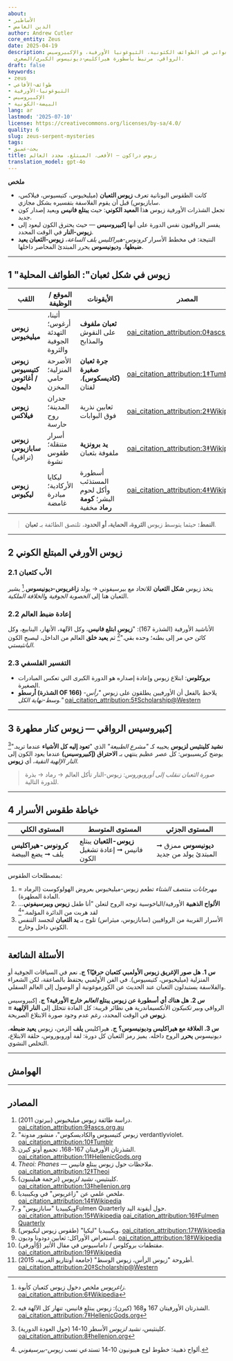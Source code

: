 ```yaml
---
about:
- الأساطير
- الدين الغامض
author: Andrew Cutler
core_entity: Zeus
date: 2025-04-19
description: زيوس ذو الشكل الأفعواني في الطوائف الكثونية، الثيوغونيا الأورفية، والإكبيروسيس
  الرواقي، مرتبط بأسطورة هيراكليس-ديونيسوس الكبرى/الصغرى.
draft: false
keywords:
- zeus
- طوائف-الأفاعي
- الثيوغونيا-الأورفية
- الإكبيروسيس
- البيضة-الكونية
lang: ar
lastmod: '2025-07-10'
license: https://creativecommons.org/licenses/by-sa/4.0/
quality: 6
slug: zeus-serpent-mysteries
tags:
- بحث-عميق
title: زيوس دراكون — الأفعى، المبتلع، مجدد العالم
translation_model: gpt-4o
---
```


**ملخص**

- كانت الطقوس اليونانية تعرف **زيوس الثعبان** (ميليخيوس، كتيسيوس، فيلاكس، سابازيوس) قبل أن يقوم الفلاسفة بتفسيره بشكل مجازي.
- تجعل الشذرات الأورفية زيوس هذا **المعيد الكوني**: حيث **يبتلع فانيس** ويعيد إصدار كون جديد.
- يفسر الرواقيون نفس الدورة على أنها **إكبيروسيس** — حيث يحترق الكون ليعود إلى **زيوس-النار** في الوقت المحدد.
- النتيجة: في مخطط الأسرار *كرونوس-هيراكليس يلف الساعة*، **زيوس-الثعبان يعيد ضبطها**، و**ديونيسوس** يحرر المبتدئ المحاصر داخلها.

---

## 1 "زيوس في شكل ثعبان": الطوائف المحلية

| اللقب | الموقع / الوظيفة | الأيقونات | المصدر |
|-------|------------------|-----------|--------|
| **زيوس ميليخيوس** | أثينا، أرغوس؛ التهدئة الجوفية والثروة | **ثعبان ملفوف** على النقوش والمذابح | [oai_citation_attribution:0‡ascs.org.au](https://www.ascs.org.au/news/ascs31/Burton.pdf) |
| **زيوس كتيسيوس / أغاثوس دايمون** | الأضرحة المنزلية؛ حامي المخزن | **جرة ثعبان صغيرة (كاديسكوس)**، لفتان | [oai_citation_attribution:1‡Tumblr](https://verdantlyviolet.tumblr.com/post/643083523253829632/zeus-ktesios-and-the-kadiskos-zeus-ktesios-of-the) |
| **زيوس فيلاكس** | جدران المدينة؛ روح حارسة | ثعابين نذرية فوق البوابات | [oai_citation_attribution:2‡Wikipedia](https://en.wikipedia.org/wiki/Oracle) |
| **زيوس سابازيوس** (تراقي) | أسرار متنقلة؛ طقوس نشوة | **يد برونزية** ملفوفة بثعبان | [oai_citation_attribution:3‡Wikipedia](https://en.wikipedia.org/wiki/Sabazios) |
| **زيوس ليكيوس** | ليكايا الأركادية؛ مبادرة غامضة | أسطورة المستذئب وأكل لحوم البشر؛ **كومة رماد** مخفية | [oai_citation_attribution:4‡Wikipedia](https://en.wikipedia.org/wiki/Lykaia) |

> **النمط:** حيثما يتوسط زيوس **الثروة، الحماية، أو الحدود**، تلتصق الطائفة بـ **ثعبان**.

---

## 2 زيوس الأورفي المبتلع الكوني

### 2.1 الأب كثعبان
يتخذ زيوس **شكل الثعبان** للاتحاد مع بيرسيفوني → يولد **زاغريوس-ديونيسوس**.[^zagreus] يشير الثعبان هنا إلى *الخصوبة الجوفية* و*الخلافة الملكية*.

### 2.2 إعادة ضبط العالم
الأناشيد الأورفية (الشذرة 167): "**زيوس ابتلع فانيس**، وكل الآلهة، الأنهار، الينابيع، وكل كائن حي مر إلى بطنه؛ وحده بقي."[^phanes-swallow]
ثم **يعيد خلق** العالم من الداخل، ليصبح الكون *البانثيستي*.

### 2.3 التفسير الفلسفي
- **بروكلوس**: ابتلاع زيوس وإعادة إصداره هو الدورة الكبرى التي تعكس المبادرات الصغيرة.
- **أرسطو (الشذرة OF 166)** يلاحظ بالفعل أن الأورفيين يطلقون على زيوس *"رأس-وسط-نهاية الكل."* [oai_citation_attribution:5‡Scholarship@Western](https://ir.lib.uwo.ca/context/etd/article/4619/viewcontent/Zeus_the_Head_Zeus_the_Middle___Studies_in_the_Orphic_Theogonies.pdf)

---

## 3 إكبيروسيس الرواقي — زيوس كنار مطهرة

**نشيد كلينثيس لزيوس** يحييه كـ *"مشرع الطبيعة"* الذي "**تعود إليه كل الأشياء** عندما تريد."[^cleanthes] يوضح كريسيبوس: كل عصر عظيم ينتهي بـ **الاحتراق (إكبيروسيس)** عندما يعود الكون إلى *النار الإلهية النقية*، أي **زيوس**.

> *صورة الثعبان تنقلب إلى أوروبوروس*: زيوس-النار تأكل العالم → رماد → بذرة للدورة التالية.

---

## 4 خياطة طقوس الأسرار

| المستوى الكلي | المستوى المتوسط | المستوى الجزئي |
|---------------|----------------|----------------|
| **كرونوس-هيراكليس** يلف ➞ يضع البيضة | **زيوس-الثعبان** يبتلع فانيس ➞ إعادة تشغيل الكون | **ديونيسوس** ممزق ➞ المبتدئ يولد من جديد |

بمصطلحات الطقوس:
1. *مهرجانات منتصف الشتاء* تطعم زيوس-ميليخيوس بعروض الهولوكوست (الرماد = المادة المطهرة).
2. **الألواح الذهبية** الأورفية/الباخوسية توجه الروح لتعلن "أنا طفل **زيوس وبيرسيفوني**… لقد هربت من الدائرة المؤلمة."[^tablets]
3. الأسرار القريبة من الرواقيين (سابازيوس، ميثراس) تلوح بـ **يد الثعبان** لتجسد التنفس الكوني داخل وخارج.

---

## الأسئلة الشائعة <!-- يحتفظ بدعم مخطط FAQPage -->

**س 1. هل صور الإغريق زيوس الأولمبي كثعبان حرفيًا؟**
**ج.** نعم في السياقات الجوفية أو المنزلية (ميليخيوس، كتيسيوس). في الفن الأولمبي يحتفظ بالصاعقة، لكن الشعراء والفلاسفة يستبدلون الثعبان عند الحديث عن الكوزموغونية أو الوصول إلى العالم السفلي.

**س 2. هل هناك أي أسطورة عن زيوس يبتلع *العالم* خارج الأورفية؟**
**ج.** إكبيروسيس الرواقي و*بير تكنيكون* الأنكسيماندرية هي نظائر قريبة: كل المادة تتحلل إلى **النار الإلهية = زيوس** في الوقت المحدد، رغم عدم وجود صورة الابتلاع الصريحة.

**س 3. العلاقة مع هيراكليس وديونيسوس؟**
**ج.** هيراكليس **يلف** الزمن، زيوس **يعيد ضبطه**، ديونيسوس **يحرر** الروح داخله. يميز رمز الثعبان كل دورة: لفة أوروبوروس، حلقة الابتلاع، التخلص النشوي.

---

## الهوامش

[^zagreus]: *زاغريوس* ملخص دخول زيوس كثعبان كأبوة. [oai_citation_attribution:6‡Wikipedia](https://en.wikipedia.org/wiki/Zagreus)
[^phanes-swallow]: الشذرتان الأورفيتان 167 و168 (كيرن): زيوس يبتلع فانيس، تنهار كل الآلهة فيه. [oai_citation_attribution:7‡HellenicGods.org](https://www.hellenicgods.org/the-orphic-fragments-of-otto-kern)
[^cleanthes]: كلينثيس، *نشيد لزيوس* الأسطر 10-14 (حول العودة الدورية). [oai_citation_attribution:8‡hellenion.org](https://www.hellenion.org/zeus/cleanthes-hymn-to-zeus/)
[^tablets]: ألواح ذهبية: خطوط لوح هيبونيون 10-14 تستدعي نسب *زيوس-بيرسيفوني*.

---

## المصادر

1. دراسة طائفة زيوس ميليخيوس (بيرتون 2011). [oai_citation_attribution:9‡ascs.org.au](https://www.ascs.org.au/news/ascs31/Burton.pdf)
2. "زيوس كتيسيوس والكاديسكوس"، منشور مدونة verdantlyviolet. [oai_citation_attribution:10‡Tumblr](https://verdantlyviolet.tumblr.com/post/643083523253829632/zeus-ktesios-and-the-kadiskos-zeus-ktesios-of-the)
3. الشذرتان الأورفيتان 167-168، تجميع أوتو كيرن. [oai_citation_attribution:11‡HellenicGods.org](https://www.hellenicgods.org/the-orphic-fragments-of-otto-kern)
4. *Theoi: Phanes* — ملاحظات حول زيوس يبتلع فانيس. [oai_citation_attribution:12‡Theoi](https://www.theoi.com/Protogenos/Phanes.html)
5. كلينثيس، *نشيد لزيوس* (ترجمة هيلينيون). [oai_citation_attribution:13‡hellenion.org](https://www.hellenion.org/zeus/cleanthes-hymn-to-zeus/)
6. ملخص علمي عن "زاغريوس" في ويكيبيديا. [oai_citation_attribution:14‡Wikipedia](https://en.wikipedia.org/wiki/Zagreus)
7. ويكيبيديا "سابازيوس" وFulmen Quarterly حول أيقونة اليد. [oai_citation_attribution:15‡Wikipedia](https://en.wikipedia.org/wiki/Sabazios) [oai_citation_attribution:16‡Fulmen Quarterly](https://www.fulmenquarterly.com/the-hand-of-sabazios)
8. ويكيبيديا "ليكيا" (طقوس زيوس ليكيوس). [oai_citation_attribution:17‡Wikipedia](https://en.wikipedia.org/wiki/Lykaia)
9. استعراض الأوراكل: ثعابين دودونا وديون. [oai_citation_attribution:18‡Wikipedia](https://en.wikipedia.org/wiki/Oracle)
10. مقتطفات بروكلوس / داماسيوس في مقال الأثير (§أورفي). [oai_citation_attribution:19‡Wikipedia](https://en.wikipedia.org/wiki/Aether_%28mythology%29)
11. أطروحة "زيوس الرأس، زيوس الوسط" (جامعة أونتاريو الغربية، 2015). [oai_citation_attribution:20‡Scholarship@Western](https://ir.lib.uwo.ca/context/etd/article/4619/viewcontent/Zeus_the_Head_Zeus_the_Middle___Studies_in_the_Orphic_Theogonies.pdf)